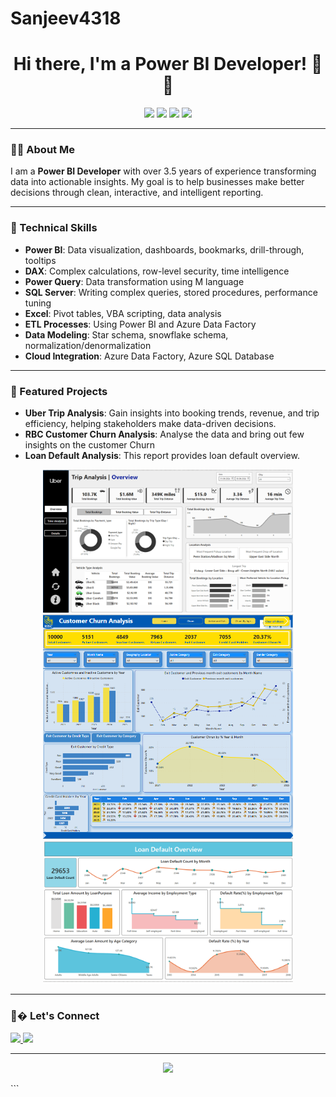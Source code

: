 # Sanjeev4318

<h1 align="center">Hi there, I'm a Power BI Developer! 🧱🤖</h1>

<p align="center">
  <img src="https://img.shields.io/badge/Power%20BI-Data%20Visualization-yellow?style=flat-square&logo=power-bi" />
  <img src="https://img.shields.io/badge/DAX-Expert-blue?style=flat-square" />
  <img src="https://img.shields.io/badge/SQL%20Server-Database%20Development-red?style=flat-square&logo=sql-server" />
  <img src="https://img.shields.io/badge/Azure%20Data%20Factory-ETL-blueviolet?style=flat-square&logo=microsoft-azure" />
</p>

---

### 👨‍💻 About Me

I am a **Power BI Developer** with over 3.5 years of experience transforming data into actionable insights. My goal is to help businesses make better decisions through clean, interactive, and intelligent reporting.

---

### 🔧 Technical Skills

- **Power BI**: Data visualization, dashboards, bookmarks, drill-through, tooltips
- **DAX**: Complex calculations, row-level security, time intelligence
- **Power Query**: Data transformation using M language
- **SQL Server**: Writing complex queries, stored procedures, performance tuning
- **Excel**: Pivot tables, VBA scripting, data analysis
- **ETL Processes**: Using Power BI and Azure Data Factory
- **Data Modeling**: Star schema, snowflake schema, normalization/denormalization
- **Cloud Integration**: Azure Data Factory, Azure SQL Database

---

### 🌟 Featured Projects

- **Uber Trip Analysis**: Gain insights into booking trends, revenue, and trip efficiency, helping stakeholders make data-driven decisions.
- **RBC Customer Churn Analysis**: Analyse the data and bring out few insights on the customer Churn
- **Loan Default Analysis**: This report provides loan default overview.

<p align="center">
  <img src="https://github.com/Sanjeev4318/Power-BI-Projects/blob/main/Uber%20Trip%20Analysis/UberTripAnalysis_SC.png" width="400">
  <img src="https://github.com/Sanjeev4318/Power-BI-Projects/blob/main/RBC%20Customer%20Churn%20Analysis/RBC_SC.png" width="400">
  <img src="https://github.com/Sanjeev4318/Power-BI-Projects/blob/main/Loan%20Default%20Analysis/LoanDefault1_SC.png" width="400">
  
</p>

---

### 👨‍� Let's Connect

<p align="left">
  <a href="https://www.linkedin.com/in/sanjeevkumar031988/" target="_blank">
    <img src="https://img.shields.io/badge/LinkedIn-Connect-blue?style=flat-square&logo=linkedin" />
  </a>
  <a href="mailto:sanjeev.4318@gmail.com">
    <img src="https://img.shields.io/badge/Email-Contact-red?style=flat-square&logo=gmail" />
  </a>

</p>

---

<p align="center">
  <img src="https://github-readme-stats.vercel.app/api?username=yourgithubusername&show_icons=true&theme=radical" />
</p>
```

